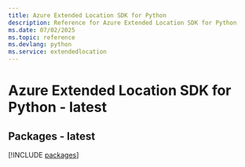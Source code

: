 ```yaml
---
title: Azure Extended Location SDK for Python
description: Reference for Azure Extended Location SDK for Python
ms.date: 07/02/2025
ms.topic: reference
ms.devlang: python
ms.service: extendedlocation
---
```

# Azure Extended Location SDK for Python - latest
## Packages - latest
[!INCLUDE [packages](extended-location-index.md)]